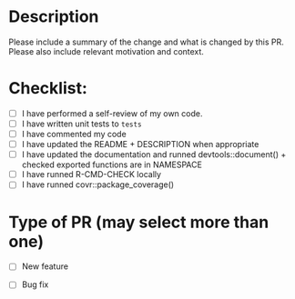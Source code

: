 # Description

Please include a summary of the change and what is changed by this PR. Please also include relevant motivation and context.


# Checklist:


* [ ] I have performed a self-review of my own code.
* [ ] I have written unit tests to `tests`
* [ ] I have commented my code
* [ ] I have updated the README + DESCRIPTION when appropriate
* [ ] I have updated the documentation and runned devtools::document() + checked exported functions are in NAMESPACE
* [ ] I have runned R-CMD-CHECK locally
* [ ] I have runned covr::package_coverage()

# Type of PR (may select more than one)

* [ ] New feature
* [ ] Bug fix

